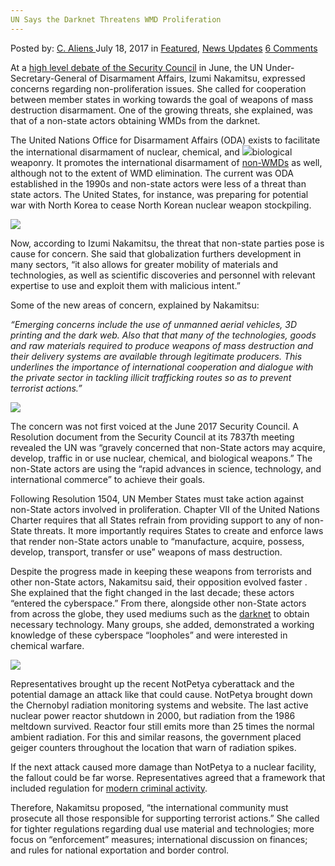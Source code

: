 ```yaml
---
UN Says the Darknet Threatens WMD Proliferation
---
```

<article class="post-listing post-21397 post type-post status-publish format-standard has-post-thumbnail hentry category-deepdot-news category-news-updates tag-darknet tag-proliferation tag-threatens tag-wmd">
    <div class="post-inner">
        <span>Posted by: <a href="https://www.deepdotweb.com/author/caliens/" title="">C. Aliens </a></span>
    <span>July 18, 2017</span>
    <span>in <a href="https://www.deepdotweb.com/category/deepdot-news/" rel="category tag">Featured</a>, <a href="https://www.deepdotweb.com/category/news-updates/" rel="category tag">News Updates</a></span>
    <span><a href="https://www.deepdotweb.com/2017/07/18/un-says-darknet-threatens-wmd-proliferation/#comments">6 Comments</a></span>
    </p>
    <div class="clear"></div>
    <div class="entry">
    <p>At a <a href="https://www.un.org/press/en/2017/sc12888.doc.htm">high level debate of the Security Council</a> in June, the UN Under-Secretary-General of Disarmament Affairs, Izumi Nakamitsu, expressed concerns regarding non-proliferation issues. She called for cooperation between member states in working towards the goal of weapons of mass destruction disarmament. One of the growing threats, she explained, was that of a non-state actors obtaining WMDs from the darknet.</p>
    <p>The United Nations Office for Disarmament Affairs (ODA) exists to facilitate the international disarmament of nuclear, chemical, and <img class="wp-image-21409 aligncenter" src="https://www.deepdotweb.com/wp-content/uploads/2017/07/word-image-95.jpeg" srcset="https://www.deepdotweb.com/wp-content/uploads/2017/07/word-image-95.jpeg 660w, https://www.deepdotweb.com/wp-content/uploads/2017/07/word-image-95-300x136.jpeg 300w, https://www.deepdotweb.com/wp-content/uploads/2017/07/word-image-95-272x125.jpeg 272w" sizes="(max-width: 660px) 100vw, 660px" />biological weaponry. It promotes the international disarmament of <a href="https://www.deepdotweb.com/tag/weapons/">non-WMDs</a> as well, although not to the extent of WMD elimination. The current was ODA established in the 1990s and non-state actors were less of a threat than state actors. The United States, for instance, was preparing for potential war with North Korea to cease North Korean nuclear weapon stockpiling.</p>
    <p><img class="wp-image-21410 aligncenter" src="https://www.deepdotweb.com/wp-content/uploads/2017/07/word-image-96.jpeg" srcset="https://www.deepdotweb.com/wp-content/uploads/2017/07/word-image-96.jpeg 800w, https://www.deepdotweb.com/wp-content/uploads/2017/07/word-image-96-300x226.jpeg 300w" sizes="(max-width: 800px) 100vw, 800px" /></p>
    <p>Now, according to Izumi Nakamitsu, the threat that non-state parties pose is cause for concern. She said that globalization furthers development in many sectors, “it also allows for greater mobility of materials and technologies, as well as scientific discoveries and personnel with relevant expertise to use and exploit them with malicious intent.”</p>
    <p>Some of the new areas of concern, explained by Nakamitsu:</p>
    <p><em>“Emerging concerns include the use of unmanned aerial vehicles, 3D printing and the dark web. Also that that many of the technologies, goods and raw materials required to produce weapons of mass destruction and their delivery systems are available through legitimate producers. This underlines the importance of international cooperation and dialogue with the private sector in tackling illicit trafficking routes so as to prevent terrorist actions.”</em></p>
    <p><img class="wp-image-21411 aligncenter" src="https://www.deepdotweb.com/wp-content/uploads/2017/07/word-image-97.jpeg" srcset="https://www.deepdotweb.com/wp-content/uploads/2017/07/word-image-97.jpeg 800w, https://www.deepdotweb.com/wp-content/uploads/2017/07/word-image-97-300x143.jpeg 300w" sizes="(max-width: 800px) 100vw, 800px" /></p>
    <p>The concern was not first voiced at the June 2017 Security Council. A Resolution document from the Security Council at its 7837th meeting revealed the UN was “gravely concerned that non-State actors may acquire, develop, traffic in or use nuclear, chemical, and biological weapons.” The non-State actors are using the “rapid advances in science, technology, and international commerce” to achieve their goals.</p>
    <p>Following Resolution 1504, UN Member States must take action against non-State actors involved in proliferation. Chapter VII of the United Nations Charter requires that all States refrain from providing support to any of non-State threats. It more importantly requires States to create and enforce laws that render non-State actors unable to “manufacture, acquire, possess, develop, transport, transfer or use” weapons of mass destruction.</p>
    <p>Despite the progress made in keeping these weapons from terrorists and other non-State actors, Nakamitsu said, their opposition evolved faster . She explained that the fight changed in the last decade; these actors “entered the cyberspace.” From there, alongside other non-State actors from across the globe, they used mediums such as the <a href="https://www.deepdotweb.com/tag/darknet">darknet</a> to obtain necessary technology. Many groups, she added, demonstrated a working knowledge of these cyberspace “loopholes” and were interested in chemical warfare.</p>
    <p><img class="wp-image-21412 aligncenter" src="https://www.deepdotweb.com/wp-content/uploads/2017/07/word-image-98.jpeg" srcset="https://www.deepdotweb.com/wp-content/uploads/2017/07/word-image-98.jpeg 800w, https://www.deepdotweb.com/wp-content/uploads/2017/07/word-image-98-300x194.jpeg 300w" sizes="(max-width: 800px) 100vw, 800px" /></p>
    <p>Representatives brought up the recent NotPetya cyberattack and the potential damage an attack like that could cause. NotPetya brought down the Chernobyl radiation monitoring systems and website. The last active nuclear power reactor shutdown in 2000, but radiation from the 1986 meltdown survived. Reactor four still emits more than 25 times the normal ambient radiation. For this and similar reasons, the government placed geiger counters throughout the location that warn of radiation spikes.</p>
    <p>If the next attack caused more damage than NotPetya to a nuclear facility, the fallout could be far worse. Representatives agreed that a framework that included regulation for <a href="https://www.deepdotweb.com/tag/cybersecurity">modern criminal activity</a>.</p>
    <p>Therefore, Nakamitsu proposed, “the international community must prosecute all those responsible for supporting terrorist actions.” She called for tighter regulations regarding dual use material and technologies; more focus on “enforcement” measures; international discussion on finances; and rules for national exportation and border control.</p>
    </div>
    <span style="display:none"><a href="https://www.deepdotweb.com/tag/darknet/" rel="tag">darknet</a> <a href="https://www.deepdotweb.com/tag/proliferation/" rel="tag">proliferation</a> <a href="https://www.deepdotweb.com/tag/threatens/" rel="tag">threatens</a> <a href="https://www.deepdotweb.com/tag/wmd/" rel="tag">wmd</a></span> <span style="display:none" class="updated">2017-07-18</span>
    <div style="display:none" class="vcard author" itemprop="author" itemscope itemtype="http://schema.org/Person"><strong class="fn" itemprop="name"><a href="https://www.deepdotweb.com/author/caliens/" title="Posts by C. Aliens" rel="author">C. Aliens</a></strong></div>
    </div>
</article>

